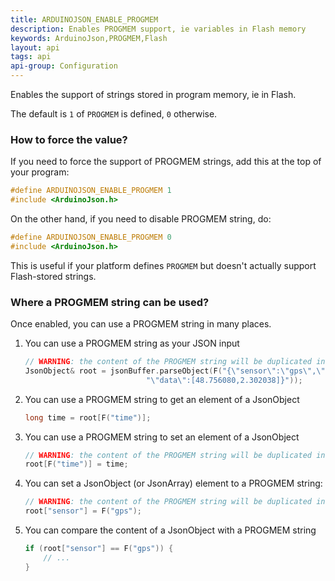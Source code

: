 ```yaml
---
title: ARDUINOJSON_ENABLE_PROGMEM
description: Enables PROGMEM support, ie variables in Flash memory
keywords: ArduinoJson,PROGMEM,Flash
layout: api
tags: api
api-group: Configuration
---
```


Enables the support of strings stored in program memory, ie in Flash.

The default is `1` of `PROGMEM` is defined, `0` otherwise.

### How to force the value?

If you need to force the support of PROGMEM strings, add this at the top of your program:

```c++
#define ARDUINOJSON_ENABLE_PROGMEM 1
#include <ArduinoJson.h>
```

On the other hand, if you need to disable PROGMEM string, do:

```c++
#define ARDUINOJSON_ENABLE_PROGMEM 0
#include <ArduinoJson.h>
```

This is useful if your platform defines `PROGMEM` but doesn't actually support Flash-stored strings.

### Where a PROGMEM string can be used?

Once enabled, you can use a PROGMEM string in many places.

1. You can use a PROGMEM string as your JSON input

    ```c++
    // WARNING: the content of the PROGMEM string will be duplicated in the JsonBuffer.
    JsonObject& root = jsonBuffer.parseObject(F("{\"sensor\":\"gps\",\"time\":1351824120,"
                               "\"data\":[48.756080,2.302038]}"));
    ```

2. You can use a PROGMEM string to get an element of a JsonObject

    ```c++
    long time = root[F("time")];
    ```

3. You can use a PROGMEM string to set an element of a JsonObject

    ```c++
    // WARNING: the content of the PROGMEM string will be duplicated in the JsonBuffer.
    root[F("time")] = time;
    ```

4. You can set a JsonObject (or JsonArray) element to a PROGMEM string:

    ```c++
    // WARNING: the content of the PROGMEM string will be duplicated in the JsonBuffer.
    root["sensor"] = F("gps");
    ```

5. You can compare the content of a JsonObject with a PROGMEM string

    ```c++
    if (root["sensor"] == F("gps")) {
        // ...
    }
    ```